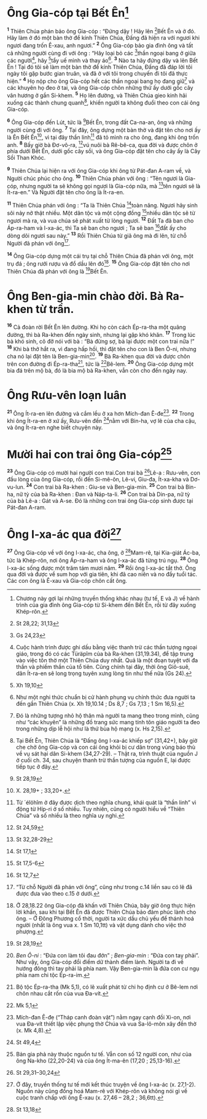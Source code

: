 # Ông Gia-cóp tại Bết Ên[^1]
<sup><b>1</b></sup> Thiên Chúa phán bảo ông Gia-cóp : “Đứng dậy ! Hãy lên [^1*]Bết Ên và ở đó. Hãy làm ở đó một bàn thờ để kính Thiên Chúa, Đấng đã hiện ra với ngươi khi ngươi đang trốn Ê-xau, anh ngươi.” <sup><b>2</b></sup> Ông Gia-cóp bảo gia đình ông và tất cả những người cùng đi với ông : “Hãy loại bỏ các [^2*]thần ngoại bang ở giữa các người[^2], hãy [^3*]tẩy uế mình và thay áo[^3]. <sup><b>3</b></sup> Nào ta hãy đứng dậy và lên Bết Ên ! Tại đó tôi sẽ làm một bàn thờ để kính Thiên Chúa, Đấng đã đáp lời tôi ngày tôi gặp bước gian truân, và đã ở với tôi trong chuyến đi tôi đã thực hiện.” <sup><b>4</b></sup> Họ nộp cho ông Gia-cóp hết các thần ngoại bang họ đang giữ[^4] và các khuyên họ đeo ở tai, và ông Gia-cóp chôn những thứ ấy dưới gốc cây vân hương ở gần Si-khem. <sup><b>5</b></sup> Họ lên đường, và Thiên Chúa gieo kinh hãi xuống các thành chung quanh[^5], khiến người ta không đuổi theo con cái ông Gia-cóp.

<sup><b>6</b></sup> Ông Gia-cóp đến Lút, tức là [^4*]Bết Ên, trong đất Ca-na-an, ông và những người cùng đi với ông. <sup><b>7</b></sup> Tại đây, ông dựng một bàn thờ và đặt tên cho nơi ấy là Ên Bết Ên[^6], vì tại đây thần linh[^7] đã tỏ mình ra cho ông, đang khi ông trốn anh. <sup><b>8</b></sup> Bấy giờ bà Đơ-vô-ra, [^5*]vú nuôi bà Rê-bê-ca, qua đời và được chôn ở phía dưới Bết Ên, dưới gốc cây sồi, và ông Gia-cóp đặt tên cho cây ấy là Cây Sồi Than Khóc.

<sup><b>9</b></sup> Thiên Chúa lại hiện ra với ông Gia-cóp khi ông từ Pát-đan A-ram về, và Người chúc phúc cho ông. <sup><b>10</b></sup> Thiên Chúa phán với ông : “Tên ngươi là Gia-cóp, nhưng người ta sẽ không gọi ngươi là Gia-cóp nữa, mà [^6*]tên ngươi sẽ là Ít-ra-en.” Và Người đặt tên cho ông là Ít-ra-en.

<sup><b>11</b></sup> Thiên Chúa phán với ông : “Ta là Thiên Chúa [^7*]toàn năng. Ngươi hãy sinh sôi nảy nở thật nhiều. Một dân tộc và một cộng đồng [^8*]nhiều dân tộc sẽ từ ngươi mà ra, và vua chúa sẽ phát xuất từ lòng ngươi. <sup><b>12</b></sup> Đất Ta đã ban cho Áp-ra-ham và I-xa-ác, thì Ta sẽ ban cho ngươi ; Ta sẽ ban [^9*]đất ấy cho dòng dõi ngươi sau này.” <sup><b>13</b></sup> Rồi Thiên Chúa từ giã ông mà đi lên, từ chỗ Người đã phán với ông[^8].

<sup><b>14</b></sup> Ông Gia-cóp dựng một cái trụ tại chỗ Thiên Chúa đã phán với ông, một trụ đá ; ông rưới rượu và đổ dầu lên đó[^9]. <sup><b>15</b></sup> Ông Gia-cóp đặt tên cho nơi Thiên Chúa đã phán với ông là [^10*]Bết Ên.

# Ông Ben-gia-min chào đời. Bà Ra-khen từ trần.
<sup><b>16</b></sup> Cả đoàn rời Bết Ên lên đường. Khi họ còn cách Ép-ra-tha một quãng đường, thì bà Ra-khen đến ngày sinh, nhưng lại gặp khó khăn. <sup><b>17</b></sup> Trong lúc bà khó sinh, cô đỡ nói với bà : “Bà đừng sợ, bà lại được một con trai nữa !” <sup><b>18</b></sup> Khi bà thở hắt ra, vì đang hấp hối, thì đặt tên cho con là Ben Ô-ni, nhưng cha nó lại đặt tên là Ben-gia-min[^10]. <sup><b>19</b></sup> Bà Ra-khen qua đời và được chôn trên con đường đi Ép-ra-tha[^11], tức là [^11*]Bê-lem. <sup><b>20</b></sup> Ông Gia-cóp dựng một bia đá trên mộ bà, đó là bia mộ bà Ra-khen, vẫn còn cho đến ngày nay.

# Ông Rưu-vên loạn luân
<sup><b>21</b></sup> Ông Ít-ra-en lên đường và cắm lều ở xa hơn Mích-đan Ê-đe[^12]. <sup><b>22</b></sup> Trong khi ông Ít-ra-en ở xứ ấy, Rưu-vên đến [^12*]nằm với Bin-ha, vợ lẽ của cha cậu, và ông Ít-ra-en nghe biết chuyện này.

# Mười hai con trai ông Gia-cóp[^13]
<sup><b>23</b></sup> Ông Gia-cóp có mười hai người con trai.Con trai bà [^13*]Lê-a : Rưu-vên, con đầu lòng của ông Gia-cóp, rồi đến Si-mê-ôn, Lê-vi, Giu-đa, Ít-xa-kha và Dơ-vu-lun. <sup><b>24</b></sup> Con trai bà Ra-khen : Giu-se và Ben-gia-min. <sup><b>25</b></sup> Con trai bà Bin-ha, nữ tỳ của bà Ra-khen : Đan và Náp-ta-li. <sup><b>26</b></sup> Con trai bà Din-pa, nữ tỳ của bà Lê-a : Gát và A-se. Đó là những con trai ông Gia-cóp sinh được tại Pát-đan A-ram.

# Ông I-xa-ác qua đời[^14]
<sup><b>27</b></sup> Ông Gia-cóp về với ông I-xa-ác, cha ông, ở [^14*]Mam-rê, tại Kia-giát Ác-ba, tức là Khép-rôn, nơi ông Áp-ra-ham và ông I-xa-ác đã từng trú ngụ. <sup><b>28</b></sup> Ông I-xa-ác sống được một trăm tám mươi năm. <sup><b>29</b></sup> Rồi ông I-xa-ác tắt thở. Ông qua đời và được về sum họp với gia tiên, khi đã cao niên và no đầy tuổi tác. Các con ông là Ê-xau và Gia-cóp chôn cất ông.

[^1]: Chương này gợi lại những truyền thống khác nhau (tư tế, E và J) về hành trình của gia đình ông Gia-cóp từ Si-khem đến Bết Ên, rồi từ đây xuống Khép-rôn.
[^2]: Cuộc hành trình được ghi dấu bằng việc thanh trừ các thần tượng ngoại giáo, trong đó có các <span class="hebrew-translit">Türäpîm</span> của bà Ra-khen (31,19.34), để tập trung vào việc tôn thờ một Thiên Chúa duy nhất. Quả là một đoạn tuyệt với đa thần và phiếm thần của tổ tiên. Cũng chính tại đây, thời ông Giô-suê, dân Ít-ra-en sẽ long trọng tuyên xưng lòng tin như thế nữa (Gs 24).
[^3]: Như một nghi thức chuẩn bị cử hành phụng vụ chính thức đưa người ta đến gần Thiên Chúa (x. Xh 19,10.14 ; Ds 8,7 ; Gs 7,13 ; 1 Sm 16,5).
[^4]: Đó là những tượng nhỏ hộ thân mà người ta mang theo trong mình, cũng như “các khuyên” là những đồ trang sức mang tính tôn giáo người ta đeo trong những dịp lễ hội như là thứ bùa hộ mạng (x. Hs 2,15).
[^5]: Tại Bết Ên, Thiên Chúa là “Đấng ông I-xa-ác khiếp sợ” (31,42+), bây giờ che chở ông Gia-cóp và con cái ông khỏi bị cư dân trong vùng báo thù về vụ sát hại dân Si-khem (34,27-29). – Thật ra, trình thuật của nguồn J ở cuối ch. 34, sau chuyện thanh trừ thần tượng của nguồn E, lại được tiếp tục ở đây.
[^6]: X. 28,19+ ; 33,20+.
[^7]: Từ <span class="hebrew-translit">´élöhîm</span> ở đây được dịch theo nghĩa chung, khái quát là “thần linh” vì động từ Híp-ri ở số nhiều. Tuy nhiên, cũng có người hiểu về “Thiên Chúa” và số nhiều là theo nghĩa uy nghi.
[^8]: “Từ chỗ Người đã phán với ông”, cũng như trong c.14 liền sau có lẽ đã được đưa vào theo c.15 ở dưới.
[^9]: Ở 28,18.22 ông Gia-cóp đã khấn với Thiên Chúa, bây giờ ông thực hiện lời khấn, sau khi tại Bết Ên đã được Thiên Chúa bảo đảm phúc lành cho ông. – Ở Đông Phương cổ thời, người ta xức dầu chủ yếu để thánh hoá người (nhất là ông vua x. 1 Sm 10,1tt) và vật dụng dành cho việc thờ phượng.
[^10]: <i>Ben Ô-ni</i> : “Đứa con làm tôi đau đớn” ; <i>Ben-gia-min</i> : “Đứa con tay phải”. Như vậy, ông Gia-cóp đổi điềm dữ thành điềm lành. Người ta đi về hướng đông thì tay phải là phía nam. Vậy Ben-gia-min là đứa con cư ngụ phía nam chi tộc Ép-ra-im.
[^11]: Bộ tộc Ép-ra-tha (Mk 5,1), có lẽ xuất phát từ chi họ định cư ở Bê-lem nơi chôn nhau cắt rốn của vua Đa-vít.
[^12]: Mích-đan Ê-đe (“Tháp canh đoàn vật”) nằm ngay cạnh đồi Xi-on, nơi vua Đa-vít thiết lập việc phụng thờ Chúa và vua Sa-lô-môn xây đền thờ (x. Mk 4,8).
[^13]: Bản gia phả này thuộc nguồn tư tế. Vẫn con số 12 người con, như của ông Na-kho (22,20-24) và của ông Ít-ma-ên (17,20 ; 25,13-16).
[^14]: Ở đây, truyền thống tư tế mới kết thúc truyện về ông I-xa-ác (x. 27,1-2). Nguồn này cũng đồng hoá Mam-rê với Khép-rôn và không nói gì về cuộc tranh chấp với ông Ê-xau (x. 27,46 – 28,2 ; 36,6tt).
[^1*]: St 28,22; 31,13
[^2*]: Gs 24,23
[^3*]: Xh 19,10
[^4*]: St 28,19
[^5*]: St 24,59
[^6*]: St 32,28-29
[^7*]: St 17,1
[^8*]: St 17,5-6
[^9*]: St 12,7
[^10*]: St 28,19
[^11*]: Mk 5,1
[^12*]: St 49,4
[^13*]: St 29,31–30,24
[^14*]: St 13,18
